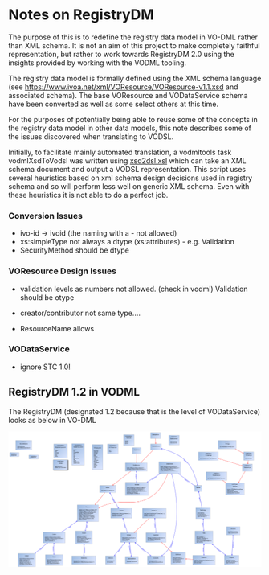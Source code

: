 Notes on RegistryDM
====================

The purpose of this is to redefine the registry data model in VO-DML rather than XML schema. 
It is not an aim of this project to make completely faithful representation, but rather to work towards RegistryDM 2.0
using the insights provided by working with the VODML tooling. 


The registry data model is formally defined using the XML schema language
(see https://www.ivoa.net/xml/VOResource/VOResource-v1.1.xsd and associated schema).
The base VOResource and VODataService schema have been converted as well as some select others at this time.

For the purposes of potentially being able to reuse some of the concepts in
the registry data model in other data models, this note describes some of the issues
discovered when translating to VODSL.

Initially, to facilitate mainly automated translation, a vodmltools task vodmlXsdToVodsl was written using
[xsd2dsl.xsl](https://github.com/ivoa/vo-dml/blob/master/tools/xslt/xsd2dsl.xsl) which can take an XML schema document and output a VODSL representation.
This script uses several heuristics based on xml schema design decisions used in registry
schema and so will perform less well on generic XML schema. Even with these
heuristics it is not able to do a perfect job.

### Conversion Issues

* ivo-id -> ivoid (the naming with a - not allowed)
* xs:simpleType not always a dtype (xs:attributes) - e.g. Validation
* SecurityMethod should be dtype


### VOResource Design Issues

* validation levels as numbers not allowed. (check in vodml) Validation should be otype

* creator/contributor not same type....

* ResourceName allows


### VODataService

* ignore STC 1.0!


## RegistryDM 1.2 in VODML

The RegistryDM (designated 1.2 because that is the level of VODataService) looks as below in VO-DML

![RegistryDM1.2](RegistryDM1.2.png)

